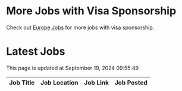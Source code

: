 # More Jobs with Visa Sponsorship

Check out [Europe Jobs](https://github.com/sureshparimi/europejobs#latest-jobs) for more jobs with visa sponsorship.

# Latest Jobs

This page is updated at September 19, 2024 09:55:49

| Job Title | Job Location | Job Link | Job Posted |
| --- | --- | --- | --- |
